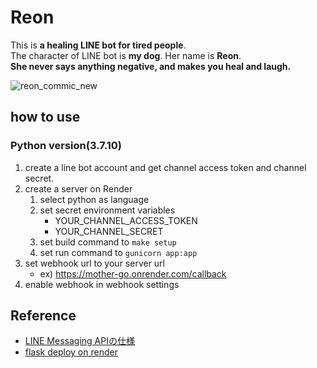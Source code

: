 # Reon

This is **a healing LINE bot for tired people**.  
The character of LINE bot is **my dog**.
Her name is **Reon**.  
**She never says anything negative, and makes you heal and laugh.**

![reon_commic_new](https://user-images.githubusercontent.com/83711779/211139102-f59b03c5-eff7-4c8d-8e4c-ab241ddc300b.jpg)


## how to use

### Python version(3.7.10)
1. create a line bot account and get channel access token and channel secret.
2. create a server on Render
   1. select python as language
   2. set secret environment variables
      - YOUR_CHANNEL_ACCESS_TOKEN
      - YOUR_CHANNEL_SECRET
   3. set build command to `make setup`
   4. set run command to `gunicorn app:app`
3. set webhook url to your server url
   - ex) https://mother-go.onrender.com/callback
4. enable webhook in webhook settings



## Reference

- [LINE Messaging APIの仕様](https://developers.line.biz/ja/reference/messaging-api/)
- [flask deploy on render](https://render.com/docs/deploy-flask)
